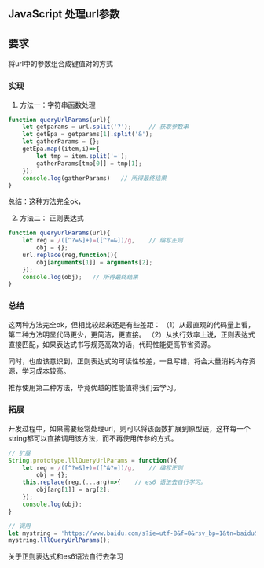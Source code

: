 ## JavaScript 处理url参数

## 要求
将url中的参数组合成键值对的方式

### 实现
1. 方法一：字符串函数处理

``` javascript
function queryUrlParams(url){
	let getparams = url.split('?');		// 获取参数串
	let getEpa = getparams[1].split('&');
	let gatherParams = {};
	getEpa.map((item,i)=>{
		let tmp = item.split('=');
		gatherParams[tmp[0]] = tmp[1];
	});
	console.log(gatherParams)	// 所得最终结果
}
```
总结：这种方法完全ok，


2. 方法二： 正则表达式

``` javascript
function queryUrlParams(url){
	let reg = /([^?=&]+)=([^?=&])/g,	// 编写正则
		obj = {};
	url.replace(reg,function(){
		obj[arguments[1]] = arguments[2];
	});
	console.log(obj);	// 所得最终结果
}
```


### 总结
这两种方法完全ok，但相比较起来还是有些差距：
（1）从最直观的代码量上看，第二种方法明显代码更少，更简洁，更直接。
（2）从执行效率上说，正则表达式直接匹配，如果表达式书写规范高效的话，代码性能更高节省资源。

同时，也应该意识到，正则表达式的可读性较差，一旦写错，将会大量消耗内存资源，学习成本较高。

推荐使用第二种方法，毕竟优越的性能值得我们去学习。

### 拓展

开发过程中，如果需要经常处理url，则可以将该函数扩展到原型链，这样每一个string都可以直接调用该方法，而不再使用传参的方式。

``` javascript
// 扩展
String.prototype.lllQueryUrlParams = function(){
	let reg = /([^?=&]+)=([^&?=])/g,	// 编写正则
		obj = {};
	this.replace(reg,(...arg)=>{	// es6 语法去自行学习。
		obj[arg[1]] = arg[2];
	});
	console.log(obj);
}

// 调用
let mystring = 'https://www.baidu.com/s?ie=utf-8&f=8&rsv_bp=1&tn=baidu&wd=git%20%E4%BF%AE%E6%94%B9repository%20%E7%9A%84%E5%90%8D%E5%AD%97&oq=%25E9%2587%2591%25E8%259E%258D%25E5%25AD%25A6%2520%25E9%25BB%2584%25E8%25BE%25BE%2520%25E7%2599%25BE%25E5%25BA%25A6%25E4%25BA%2591&rsv_pq=c4d80db3000127a8&rsv_t=a089WiZoQJJfeoZG%2FdLIhjO3O4%2BdthUsY32GSMHv5WIfFDjhEtMcSidpYac&rqlang=cn&rsv_enter=1&rsv_sug3=39&rsv_sug1=27&rsv_sug7=100&rsv_sug2=0&inputT=12327&rsv_sug4=12327';
mystring.lllQueryUrlParams();
```

关于正则表达式和es6语法自行去学习
